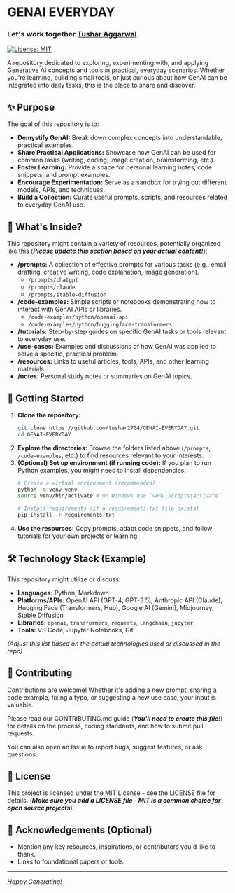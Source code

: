 # GENAI EVERYDAY 
### Let's work together [Tushar Aggarwal](https://www.linkedin.com/in/tusharaggarwalinseec/)

[![License: MIT](https://img.shields.io/badge/License-MIT-yellow.svg)](https://opensource.org/licenses/MIT) <!-- Choose your license -->
<!-- Add other relevant badges: build status, code coverage, etc. -->
<!-- [![Build Status](https://travis-ci.org/your_username/GENAI-EVERYDAY.svg?branch=main)](https://travis-ci.org/your_username/GENAI-EVERYDAY) -->

A repository dedicated to exploring, experimenting with, and applying Generative AI concepts and tools in practical, everyday scenarios. Whether you're learning, building small tools, or just curious about how GenAI can be integrated into daily tasks, this is the place to share and discover.

## ✨ Purpose

The goal of this repository is to:

*   **Demystify GenAI:** Break down complex concepts into understandable, practical examples.
*   **Share Practical Applications:** Showcase how GenAI can be used for common tasks (writing, coding, image creation, brainstorming, etc.).
*   **Foster Learning:** Provide a space for personal learning notes, code snippets, and prompt examples.
*   **Encourage Experimentation:** Serve as a sandbox for trying out different models, APIs, and techniques.
*   **Build a Collection:** Curate useful prompts, scripts, and resources related to everyday GenAI use.

## 🚀 What's Inside?

This repository might contain a variety of resources, potentially organized like this (***Please update this section based on your actual content!***):

*   **/prompts:** A collection of effective prompts for various tasks (e.g., email drafting, creative writing, code explanation, image generation).
    *   `/prompts/chatgpt`
    *   `/prompts/claude`
    *   `/prompts/stable-diffusion`
*   **/code-examples:** Simple scripts or notebooks demonstrating how to interact with GenAI APIs or libraries.
    *   `/code-examples/python/openai-api`
    *   `/code-examples/python/huggingface-transformers`
*   **/tutorials:** Step-by-step guides on specific GenAI tasks or tools relevant to everyday use.
*   **/use-cases:** Examples and discussions of how GenAI was applied to solve a specific, practical problem.
*   **/resources:** Links to useful articles, tools, APIs, and other learning materials.
*   **/notes:** Personal study notes or summaries on GenAI topics.

## 🏁 Getting Started

1.  **Clone the repository:**
    ```bash
    git clone https://github.com/tushar2704/GENAI-EVERYDAY.git
    cd GENAI-EVERYDAY
    ```
2.  **Explore the directories:** Browse the folders listed above (`/prompts`, `/code-examples`, etc.) to find resources relevant to your interests.
3.  **(Optional) Set up environment (if running code):** If you plan to run Python examples, you might need to install dependencies:
    ```bash
    # Create a virtual environment (recommended)
    python -m venv venv
    source venv/bin/activate # On Windows use `venv\Scripts\activate`

    # Install requirements (if a requirements.txt file exists)
    pip install -r requirements.txt
    ```
4.  **Use the resources:** Copy prompts, adapt code snippets, and follow tutorials for your own projects or learning.

## 🛠️ Technology Stack (Example)

This repository might utilize or discuss:

*   **Languages:** Python, Markdown
*   **Platforms/APIs:** OpenAI API (GPT-4, GPT-3.5), Anthropic API (Claude), Hugging Face (Transformers, Hub), Google AI (Gemini), Midjourney, Stable Diffusion
*   **Libraries:** `openai`, `transformers`, `requests`, `langchain`, `jupyter`
*   **Tools:** VS Code, Jupyter Notebooks, Git

*(Adjust this list based on the actual technologies used or discussed in the repo)*

## 🤝 Contributing

Contributions are welcome! Whether it's adding a new prompt, sharing a code example, fixing a typo, or suggesting a new use case, your input is valuable.

Please read our CONTRIBUTING.md guide (***You'll need to create this file!***) for details on the process, coding standards, and how to submit pull requests.

You can also open an Issue to report bugs, suggest features, or ask questions.

## 📜 License

This project is licensed under the MIT License - see the LICENSE file for details. (***Make sure you add a LICENSE file - MIT is a common choice for open source projects***).

## 🙏 Acknowledgements (Optional)

*   Mention any key resources, inspirations, or contributors you'd like to thank.
*   Links to foundational papers or tools.

---

*Happy Generating!*


